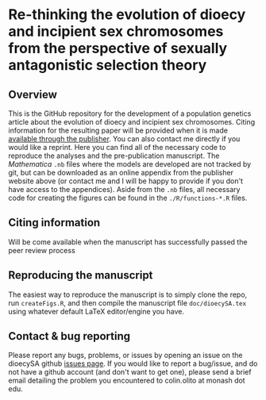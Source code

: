 # Re-thinking the evolution of dioecy and incipient sex chromosomes from the perspective of sexually antagonistic selection theory

## Overview

This is the GitHub repository for the development of a population genetics article about the evolution of dioecy and incipient sex chromosomes. Citing information for the resulting paper will be provided when it is made [available through the publisher](http://XXXXX). You can also contact me directly if you would like a reprint. Here you can find all of the necessary code to reproduce the analyses and the pre-publication manuscript. The *Mathematica* `.nb` files where the models are developed are not tracked by git, but can be downloaded as an online appendix from the publisher website above (or contact me and I will be happy to provide if you don't have access to the appendices). Aside from the `.nb` files, all necessary code for creating the figures can be found in the `./R/functions-*.R` files. 


## Citing information

Will be come available when the manuscript has successfully passed the peer review process


## Reproducing the manuscript

The easiest way to reproduce the manuscript is to simply clone the repo, run `createFigs.R`, and then compile the manuscript file `doc/dioecySA.tex` using whatever default LaTeX editor/engine you have. 


## Contact & bug reporting

Please report any bugs, problems, or issues by opening an issue on the dioecySA github [issues page](https://github.com/colin-olito/dioecySA/issues). If you would like to report a bug/issue, and do not have a github account (and don't want to get one), please send a brief email detailing the problem you encountered to colin.olito at monash dot edu.



